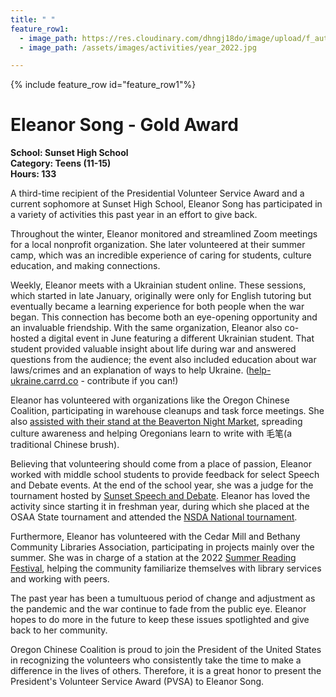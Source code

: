 ```yaml
---
title: " "
feature_row1:
  - image_path: https://res.cloudinary.com/dhngj18do/image/upload/f_auto,q_auto/v1/images/pvsa/2022_Eleanor_Song
  - image_path: /assets/images/activities/year_2022.jpg

---
```


{% include feature_row id="feature_row1"%}

# Eleanor Song - Gold Award

**School: Sunset High School**  
**Category: Teens (11-15)**  
**Hours: 133**  

A third-time recipient of the Presidential Volunteer Service Award and a current sophomore at Sunset High School, Eleanor Song has participated in a variety of activities this past year in an effort to give back.

Throughout the winter, Eleanor monitored and streamlined Zoom meetings for a local nonprofit organization. She later volunteered at their summer camp, which was an incredible experience of caring for students, culture education, and making connections.

Weekly, Eleanor meets with a Ukrainian student online. These sessions, which started in late January, originally were only for English tutoring but eventually became a learning experience for both people when the war began. This connection has become both an eye-opening opportunity and an invaluable friendship. With the same organization, Eleanor also co-hosted a digital event in June featuring a different Ukrainian student. That student provided valuable insight about life during war and answered questions from the audience; the event also included education about war laws/crimes and an explanation of ways to help Ukraine. ([help-ukraine.carrd.co](https://help-ukraine.carrd.co/) - contribute if you can!)

Eleanor has volunteered with organizations like the Oregon Chinese Coalition, participating in warehouse cleanups and task force meetings. She also [assisted with their stand at the Beaverton Night Market](https://pdxchinese.org/cultural_promotion_night_market/), spreading culture awareness and helping Oregonians learn to write with 毛笔(a traditional Chinese brush).

Believing that volunteering should come from a place of passion, Eleanor worked with middle school students to provide feedback for select Speech and Debate events. At the end of the school year, she was a judge for the tournament hosted by [Sunset Speech and Debate](https://www.instagram.com/sunsetspeech/?hl=en). Eleanor has loved the activity since starting it in freshman year, during which she placed at the OSAA State tournament and attended the [NSDA National tournament](https://www.speechanddebate.org/nationals/).

Furthermore, Eleanor has volunteered with the Cedar Mill and Bethany Community Libraries Association, participating in projects mainly over the summer. She was in charge of a station at the 2022 [Summer Reading Festival](https://cedarmillbethany.libcal.com/event/9125140), helping the community familiarize themselves with library services and working with peers.

The past year has been a tumultuous period of change and adjustment as the pandemic and the war continue to fade from the public eye. Eleanor hopes to do more in the future to keep these issues spotlighted and give back to her community.

Oregon Chinese Coalition is proud to join the President of the United States in recognizing the volunteers who consistently take the time to make a difference in the lives of others. Therefore, it is a great honor to present the President's Volunteer Service Award (PVSA) to Eleanor Song.
